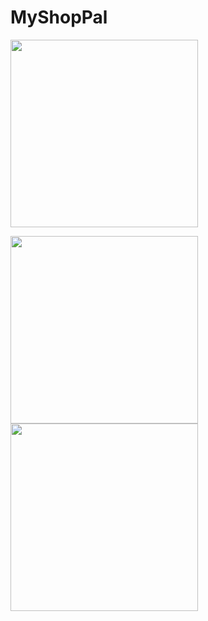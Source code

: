 # MyShopPal

<img src="images/1646849488535.gif" width="300">                   

<img src="images/1646848260953.gif" width="300">               <img src="images/1646848260939.gif" width="300">
